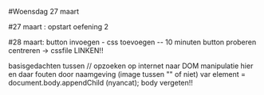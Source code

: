 #Woensdag 27 maart

#27 maart :
opstart oefening 2


#28 maart:
button invoegen - css toevoegen
-- 10 minuten button proberen centreren -> cssfile LINKEN!!

basisgedachten tussen //
opzoeken op internet naar DOM manipulatie
hier en daar fouten door naamgeving (image tussen "" of niet)
var element = document.body.appendChild (nyancat); body vergeten!! 
